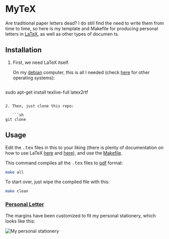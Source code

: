 # MyTeX

Are traditional paper letters dead? I do still find the need to write them from time to time, so here is my template and Makefile for producing personal letters in [LaTeX](http://www.latex-project.org/), as well as other types of documen
ts.

## Installation

1. First, we need LaTeX itself.

   On my [debian](http://www.debian.org/) computer, this is all I needed (check [here](http://latex-project.org/ftp.html) for other operating systems):

   ```sh
sudo apt-get install texlive-full latex2rtf
```

2. Then, just clone this repo:

   ```sh
git clone 
```

## Usage

Edit the <tt>.tex</tt> files in this to your liking (there is plenty of documentation on how to use LaTeX [here](http://latex-project.org/guides/) and [here](http://latex-project.org/guides/)), and use the [Makefile](Makefile).

This command compiles all the <tt>.tex</tt> files to [pdf](http://en.wikipedia.org/wiki/Portable_Document_Format) format:

```sh
make all
```

To start over, just wipe the compiled file with this:

```sh
make clean
```

### [Personal Letter](personal-letter.tex)

The margins have been customized to fit my personal stationery, which looks like this:

![](http://i.imgur.com/SsvPKoH.jpg "My personal stationery")

